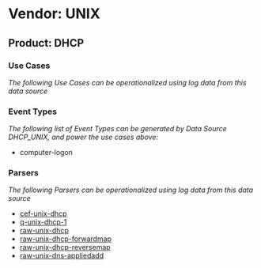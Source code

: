 Vendor: UNIX
============
Product: DHCP
-------------

### Use Cases

_The following Use Cases can be operationalized using log data from this data source_



### Event Types

_The following list of Event Types can be generated by Data Source DHCP_UNIX, and power the use cases above:_

- computer-logon


### Parsers

_The following Parsers can be operationalized using log data from this data source_

* [cef-unix-dhcp](../Parsers/parserContent_cef-unix-dhcp.md)
* [q-unix-dhcp-1](../Parsers/parserContent_q-unix-dhcp-1.md)
* [raw-unix-dhcp](../Parsers/parserContent_raw-unix-dhcp.md)
* [raw-unix-dhcp-forwardmap](../Parsers/parserContent_raw-unix-dhcp-forwardmap.md)
* [raw-unix-dhcp-reversemap](../Parsers/parserContent_raw-unix-dhcp-reversemap.md)
* [raw-unix-dns-appliedadd](../Parsers/parserContent_raw-unix-dns-appliedadd.md)
